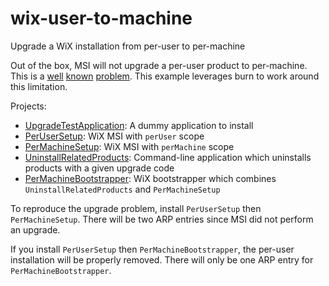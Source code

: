 wix-user-to-machine
===================

Upgrade a WiX installation from per-user to per-machine

Out of the box, MSI will not upgrade a per-user product to per-machine.
This is a [well](http://stackoverflow.com/questions/678002/how-do-i-fix-the-upgrade-logic-of-a-wix-setup-after-changing-installscope-to-pe)
[known](http://stackoverflow.com/questions/12048032/why-major-upgrade-does-not-upgrade-previous-per-machine-installation)
[problem](http://stackoverflow.com/questions/11119838/wix-installer-cant-upgrade-from-previously-installed-windows-installer-sw).
This example leverages burn to work around this limitation.

Projects:
- [UpgradeTestApplication](UpgradeTestApplication): A dummy application to install
- [PerUserSetup](PerUserSetup): WiX MSI with `perUser` scope
- [PerMachineSetup](PerMachineSetup): WiX MSI with `perMachine` scope
- [UninstallRelatedProducts](UninstallRelatedProducts): Command-line application which uninstalls products with a given upgrade code
- [PerMachineBootstrapper](PerMachineBootstrapper): WiX bootstrapper which combines `UninstallRelatedProducts` and `PerMachineSetup`

To reproduce the upgrade problem, install `PerUserSetup` then `PerMachineSetup`.
There will be two ARP entries since MSI did not perform an upgrade.

If you install `PerUserSetup` then `PerMachineBootstrapper`, the per-user installation will be properly removed.
There will only be one ARP entry for `PerMachineBootstrapper`.
